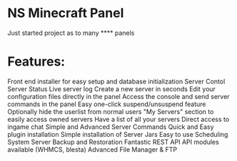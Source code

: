 # NS Minecraft Panel

Just started project as to many **** panels

# Features:

Front end installer for easy setup and database initialization
Server Contol
Server Status
Live server log
Create a new server in seconds
Edit your configuration files directly in the panel
Access the console and send server commands in the panel
Easy one-click suspend/unsuspend feature
Optionally hide the userlist from normal users
"My Servers" section to easily access owned servers
Have a list of all your servers
Direct access to ingame chat
Simple and Advanced Server Commands
Quick and Easy plugin installation
Simple installation of Server Jars
Easy to use Scheduling System
Server Backup and Restoration
Fantastic REST API
API modules available (WHMCS, blesta)
Advanced File Manager & FTP
